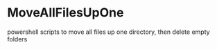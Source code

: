 # MoveAllFilesUpOne
powershell scripts to move all files up one directory, then delete empty folders

